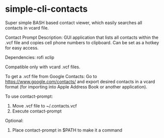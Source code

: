 # simple-cli-contacts
Super simple BASH based contact viewer, which easily searches all contacts in vcard file. 

Contact Prompt Description:
GUI application that lists all contacts within the .vcf file and copies cell phone numbers to clipboard. Can be set as a hotkey for easy access.

Dependencies:
rofi
xclip

Compatible only with vcard .vcf files. 


To get a .vcf file from Google Contacts:
Go to https://www.google.com/contacts/ and export desired contacts in a vcard format (for importing into Apple Address Book or another application).

To use contact-prompt:
1. Move .vcf file to ~/.contacts.vcf
2. Execute contact-prompt

Optional: 
1. Place contact-prompt in $PATH to make it a command

